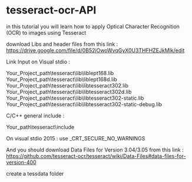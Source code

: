 # tesseract-ocr-API
in this tutorial you will learn how to apply Optical Character Recognition (OCR) to images using Tesseract

download Libs and header files from this link : https://drive.google.com/file/d/0B52jOwoWvqGyX0U3THFHZEJkMlk/edit

Link Input on Visual stdio :

Your_Project_path\tesseract\lib\liblept168.lib
Your_Project_path\tesseract\lib\liblept168d.lib
Your_Project_path\tesseract\lib\libtesseract302.lib
Your_Project_path\tesseract\lib\libtesseract302d.lib
Your_Project_path\tesseract\lib\libtesseract302-static.lib
Your_Project_path\tesseract\lib\libtesseract302-static-debug.lib

C/C++ general include :

Your_path\tesseract\include

On visual stdio 2015 :
use _CRT_SECURE_NO_WARNINGS

And you should download Data Files for Version 3.04/3.05 from this link : https://github.com/tesseract-ocr/tesseract/wiki/Data-Files#data-files-for-version-400


create a tessdata folder 
